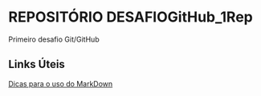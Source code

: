 # REPOSITÓRIO DESAFIOGitHub_1Rep

Primeiro desafio Git/GitHub

## Links Úteis

[Dicas para o uso do MarkDown](https://www.markdownguide.org/basic-syntax/)
